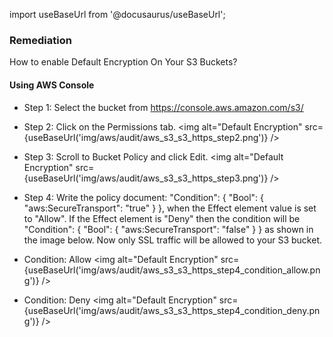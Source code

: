 import useBaseUrl from '@docusaurus/useBaseUrl';

### Remediation
How to enable Default Encryption On Your S3 Buckets?

#### Using AWS Console

- Step 1: Select the bucket from https://console.aws.amazon.com/s3/

- Step 2: Click on the Permissions tab.
<img alt="Default Encryption" src={useBaseUrl('img/aws/audit/aws_s3_s3_https_step2.png')} />

- Step 3: Scroll to Bucket Policy and click Edit.
<img alt="Default Encryption" src={useBaseUrl('img/aws/audit/aws_s3_s3_https_step3.png')} />

- Step 4: Write the policy document: "Condition": { "Bool": { "aws:SecureTransport": "true" } }, when the Effect element value is set to "Allow". If the Effect element is "Deny" then the condition will be "Condition": { "Bool": { "aws:SecureTransport": "false" } } as shown in the image below. Now only SSL traffic will be allowed to your S3 bucket.

* Condition: Allow
<img alt="Default Encryption" src={useBaseUrl('img/aws/audit/aws_s3_s3_https_step4_condition_allow.png')} />

* Condition: Deny
<img alt="Default Encryption" src={useBaseUrl('img/aws/audit/aws_s3_s3_https_step4_condition_deny.png')} />
